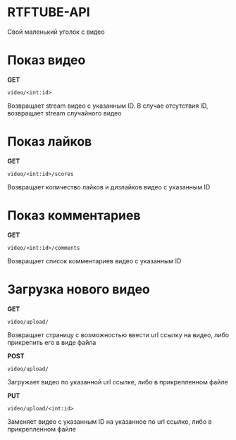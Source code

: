 # RTFTUBE-API
Свой маленький уголок с видео

# Показ видео
   **GET** 
   
    video/<int:id>
Возвращает stream видео с указанным ID. В случае отсутствия ID, возвращает stream случайного видео
   
# Показ лайков
**GET** 

    video/<int:id>/scores
Возвращает количество лайков и дизлайков видео с указанным ID
# Показ комментариев
**GET**

    video/<int:id>/comments
Возвращает список комментариев видео с указанным ID
# Загрузка нового видео
**GET**

    video/upload/
Возвращает страницу с возможностью ввести url ссылку на видео, либо прикрепить его в виде файла

**POST**

    video/upload/
Загружает видео по указанной url ссылке, либо в прикрепленном файле

**PUT**

    video/upload/<int:id>
Заменяет видео с указанным ID на указанное по url ссылке, либо в прикрепленном файле
